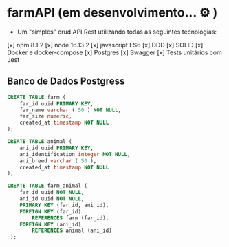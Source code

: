 # farmAPI (em desenvolvimento... ⚙️ )

- Um "simples" crud API Rest utilizando todas as seguintes tecnologias:

[x] npm 8.1.2
[x] node 16.13.2
[x] javascript ES6
[x] DDD
[x] SOLID
[x] Docker e docker-compose
[x] Postgres
[x] Swagger
[x] Tests unitários com Jest 

## Banco de Dados Postgress


```sql
CREATE TABLE farm (
	far_id uuid PRIMARY KEY,
  	far_name varchar ( 50 ) NOT NULL,
  	far_size numeric,
  	created_at timestamp NOT NULL
);

CREATE TABLE animal (
	ani_id uuid PRIMARY KEY,
  	ani_identification integer NOT NULL,
  	ani_breed varchar ( 50 ),
  	created_at timestamp NOT NULL
);

CREATE TABLE farm_animal (
  	far_id uuid NOT NULL,
  	ani_id uuid NOT NULL,
  	PRIMARY KEY (far_id, ani_id),	
  	FOREIGN KEY (far_id)
  		REFERENCES farm (far_id),
  	FOREIGN KEY (ani_id)
  		REFERENCES animal (ani_id)
 );
 ```